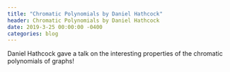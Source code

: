 ```yaml
---
title: "Chromatic Polynomials by Daniel Hathcock"
header: Chromatic Polynomials by Daniel Hathcock
date: 2019-3-25 00:00:00 -0400
categories: blog
---
```

Daniel Hathcock  gave a talk on the interesting properties of the chromatic polynomials of graphs!
